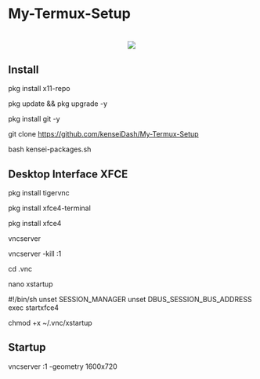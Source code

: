 # My-Termux-Setup
<h1 align="center">
    <img src="https://i.ibb.co/KwccR6Z/k.png">
</h1>


## Install

pkg install x11-repo

pkg update && pkg upgrade -y

pkg install git -y

git clone https://github.com/kenseiDash/My-Termux-Setup

bash kensei-packages.sh





## Desktop Interface XFCE

pkg install tigervnc

pkg install xfce4-terminal

pkg install xfce4

vncserver

vncserver -kill :1

cd .vnc

nano xstartup

#!/bin/sh
unset SESSION_MANAGER
unset DBUS_SESSION_BUS_ADDRESS
exec startxfce4

chmod +x ~/.vnc/xstartup





## Startup

vncserver :1  -geometry 1600x720

